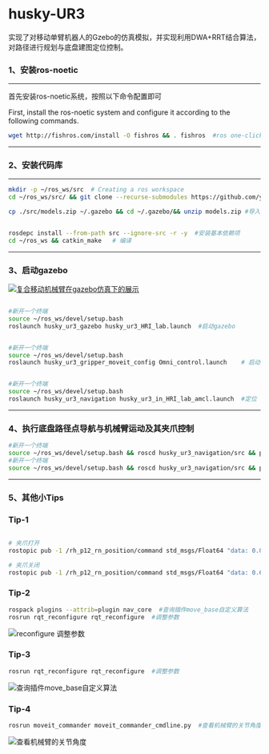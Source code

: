 

husky-UR3
=========

实现了对移动单臂机器人的Gzebo的仿真模拟，并实现利用DWA+RRT结合算法，对路径进行规划与底盘建图定位控制。

### 1、安装ros-noetic

------------------------------------------
首先安装ros-noetic系统，按照以下命令配置即可

First, install the ros-noetic system and configure it according to the following commands.
```bash
wget http://fishros.com/install -O fishros && . fishros  #ros one-click installation
```
------------------------------------------
### 2、安装代码库


------------------------------------------

```bash
mkdir -p ~/ros_ws/src  # Creating a ros workspace
cd ~/ros_ws/src/ && git clone --recurse-submodules https://github.com/yyds623/ros-noetic-husky-ur3.git  #克隆代码仓

cp ./src/models.zip ~/.gazebo && cd ~/.gazebo/&& unzip models.zip #导入Gazebo模型文件


rosdepc install --from-path src --ignore-src -r -y  #安装基本依赖项
cd ~/ros_ws && catkin_make   # 编译
```
------------------------------------------

### 3、启动gazebo

[![复合移动机械臂在gazebo仿真下的展示](https://i0.hdslb.com/bfs/archive/c53ce528a40641a3aca32c366f7bb01fc716764f.jpg@672w_378h_1c.avif)](https://www.bilibili.com/video/BV1RAyTYFEPP/?share_source=copy_web&vd_source=4194ae4a17aa95105a0ab346c7c66fbb)

```bash

#新开一个终端
source ~/ros_ws/devel/setup.bash 
roslaunch husky_ur3_gazebo husky_ur3_HRI_lab.launch  #启动gazebo


#新开一个终端
source ~/ros_ws/devel/setup.bash 
roslaunch husky_ur3_gripper_moveit_config Omni_control.launch    # 启动 MoveIt & RViz  运动


#新开一个终端
source ~/ros_ws/devel/setup.bash 
roslaunch husky_ur3_navigation husky_ur3_in_HRI_lab_amcl.launch  #定位
```
------------------------------------------
### 4、执行底盘路径点导航与机械臂运动及其夹爪控制
```bash
#新开一个终端
source ~/ros_ws/devel/setup.bash && roscd husky_ur3_navigation/src && python nf.py   #导航时间与机械臂到 front_view 的时间  并导航 根据提示输入相应位置的数字
#新开一个终端
source ~/ros_ws/devel/setup.bash && roscd husky_ur3_navigation/src && python fg.py   #计算底盘路径长度
```
------------------------------------------

### 5、其他小Tips
### Tip-1
```bash

# 夹爪打开
rostopic pub -1 /rh_p12_rn_position/command std_msgs/Float64 "data: 0.0"

# 夹爪关闭
rostopic pub -1 /rh_p12_rn_position/command std_msgs/Float64 "data: 0.65"
```
### Tip-2
```bash
rospack plugins --attrib=plugin nav_core  #查询插件move_base自定义算法
rosrun rqt_reconfigure rqt_reconfigure  #调整参数
```

![reconfigure 调整参数](https://github.com/user-attachments/assets/4b61d531-fe5b-4327-ae23-0a44e94fd983)

### Tip-3
```bash
rosrun rqt_reconfigure rqt_reconfigure  #调整参数
```
![查询插件move_base自定义算法](https://github.com/user-attachments/assets/5f163e80-e4bd-4aa8-b3f7-1a3ca72a2d84)


### Tip-4
```bash
rosrun moveit_commander moveit_commander_cmdline.py  #查看机械臂的关节角度
```
![查看机械臂的关节角度](https://github.com/user-attachments/assets/aaf9debe-05ed-4142-81c9-dce46c95810a)
```
